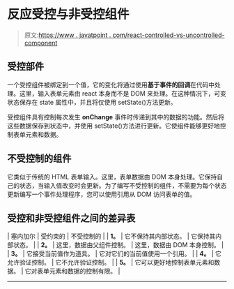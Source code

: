 # 反应受控与非受控组件

> 原文:[https://www . javatpoint . com/react-controlled-vs-uncontrolled-component](https://www.javatpoint.com/react-controlled-vs-uncontrolled-component)

## 受控部件

一个受控组件被绑定到一个值，它的变化将通过使用**基于事件的回调**在代码中处理。这里，输入表单元素由 react 本身而不是 DOM 来处理。在这种情况下，可变状态保存在 state 属性中，并且将仅使用 setState()方法更新。

受控组件具有控制每次发生 **onChange** 事件时传递到其中的数据的功能。然后将这些数据保存到状态中，并使用 setState()方法进行更新。它使组件能够更好地控制表单元素和数据。

## 不受控制的组件

它类似于传统的 HTML 表单输入。这里，表单数据由 DOM 本身处理。它保持自己的状态，当输入值改变时会更新。为了编写不受控制的组件，不需要为每个状态更新编写一个事件处理程序，您可以使用引用从 DOM 访问表单的值。

## 受控和非受控组件之间的差异表

| 塞内加尔 | 受约束的 | 不受控制的 |
| **1。** | 它不保持其内部状态。 | 它保持其内部状态。 |
| **2。** | 这里，数据由父组件控制。 | 这里，数据由 DOM 本身控制。 |
| **3。** | 它接受当前值作为道具。 | 它对它们的当前值使用一个引用。 |
| **4。** | 它允许验证控制。 | 它不允许验证控制。 |
| **5。** | 它可以更好地控制表单元素和数据。 | 它对表单元素和数据的控制有限。 |

* * *
